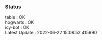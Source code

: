 ### Status


table : OK  
hogwarts : OK  
icy-bot : OK  
Latest Update : 2022-06-22 15:08:52.415990
